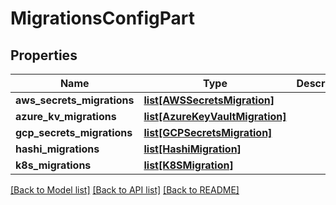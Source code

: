 # MigrationsConfigPart

## Properties
Name | Type | Description | Notes
------------ | ------------- | ------------- | -------------
**aws_secrets_migrations** | [**list[AWSSecretsMigration]**](AWSSecretsMigration.md) |  | [optional] 
**azure_kv_migrations** | [**list[AzureKeyVaultMigration]**](AzureKeyVaultMigration.md) |  | [optional] 
**gcp_secrets_migrations** | [**list[GCPSecretsMigration]**](GCPSecretsMigration.md) |  | [optional] 
**hashi_migrations** | [**list[HashiMigration]**](HashiMigration.md) |  | [optional] 
**k8s_migrations** | [**list[K8SMigration]**](K8SMigration.md) |  | [optional] 

[[Back to Model list]](../README.md#documentation-for-models) [[Back to API list]](../README.md#documentation-for-api-endpoints) [[Back to README]](../README.md)


